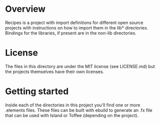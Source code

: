 # Overview

Recipes is a project with import definitions for different open source projects with instructions on how to import them in the lib\* directories. Bindings for the libraries, if present are in the non-lib directories.

# License

The files in this directory are under the MIT license (see LICENSE.md) but the projects themselves have their own licenses.

# Getting started

Inside each of the directories in this project you'll find one or more .elements files. These files can be built with ebuild to generate an .fx file that can be used with Island or Toffee (depending on the project).
